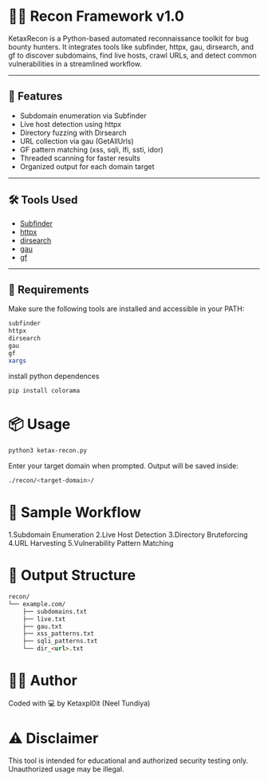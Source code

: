 # 🕵️‍♂️ Recon Framework v1.0

KetaxRecon is a Python-based automated reconnaissance toolkit for bug bounty hunters. It integrates tools like subfinder, httpx, gau, dirsearch, and gf to discover subdomains, find live hosts, crawl URLs, and detect common vulnerabilities in a streamlined workflow.


---

## 🚀 Features

- Subdomain enumeration via Subfinder
- Live host detection using httpx
- Directory fuzzing with Dirsearch
- URL collection via gau (GetAllUrls)
- GF pattern matching (xss, sqli, lfi, ssti, idor)
- Threaded scanning for faster results
- Organized output for each domain target

---

## 🛠 Tools Used

- [Subfinder](https://github.com/projectdiscovery/subfinder)
- [httpx](https://github.com/projectdiscovery/httpx)
- [dirsearch](https://github.com/maurosoria/dirsearch)
- [gau](https://github.com/lc/gau)
- [gf](https://github.com/tomnomnom/gf)

---

## 🧱 Requirements


Make sure the following tools are installed and accessible in your PATH:

```bash
subfinder
httpx
dirsearch
gau
gf
xargs
```

install python dependences
```bash
pip install colorama
```

# 📦 Usage

```bash
python3 ketax-recon.py
```

Enter your target domain when prompted. Output will be saved inside:
```bash
./recon/<target-domain>/
```

# 🧪 Sample Workflow

1.Subdomain Enumeration
2.Live Host Detection
3.Directory Bruteforcing
4.URL Harvesting
5.Vulnerability Pattern Matching

# 📁 Output Structure
```md
recon/
└── example.com/
    ├── subdomains.txt
    ├── live.txt
    ├── gau.txt
    ├── xss_patterns.txt
    ├── sqli_patterns.txt
    └── dir_<url>.txt
```

# 👨‍💻 Author
Coded with 💻 by Ketaxpl0it (Neel Tundiya)

# ⚠️ Disclaimer
This tool is intended for educational and authorized security testing only. Unauthorized usage may be illegal.
